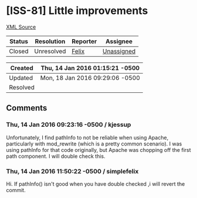 # [ISS-81] Little improvements

[XML Source](../xml/ISS-81.xml)
<p></p>





Status|Resolution|Reporter|Assignee
------|----------|--------|--------
Closed|Unresolved|[Felix](SimpleFelix)|[Unassigned]($-1)





Created|Thu, 14 Jan 2016 01:15:21 -0500
-------|--------------
Updated|Mon, 18 Jan 2016 09:29:06 -0500
Resolved|


## Comments




### Thu, 14 Jan 2016 09:23:16 -0500 / kjessup 

<p><p>Unfortunately, I find pathInfo to not be reliable when using Apache, particularly with mod_rewrite (which is a pretty common scenario). I was using pathInfo for that code originally, but Apache was chopping off the first path component. I will double check this.</p></p>


### Thu, 14 Jan 2016 11:50:22 -0500 / simplefelix 

<p><p>Hi. If pathInfo() isn't good when you have double checked ,i will revert the commit.</p></p>


